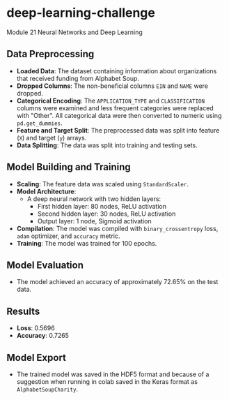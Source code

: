 # deep-learning-challenge
Module 21 Neural Networks and Deep Learning

## Data Preprocessing
- **Loaded Data**: The dataset containing information about organizations that received funding from Alphabet Soup.
- **Dropped Columns**: The non-beneficial columns `EIN` and `NAME` were dropped.
- **Categorical Encoding**: The `APPLICATION_TYPE` and `CLASSIFICATION` columns were examined and less frequent categories were replaced with "Other". All categorical data were then converted to numeric using `pd.get_dummies`.
- **Feature and Target Split**: The preprocessed data was split into feature (`X`) and target (`y`) arrays.
- **Data Splitting**: The data was split into training and testing sets.

## Model Building and Training
- **Scaling**: The feature data was scaled using `StandardScaler`.
- **Model Architecture**:
  - A deep neural network with two hidden layers:
    - First hidden layer: 80 nodes, ReLU activation
    - Second hidden layer: 30 nodes, ReLU activation
    - Output layer: 1 node, Sigmoid activation
- **Compilation**: The model was compiled with `binary_crossentropy` loss, `adam` optimizer, and `accuracy` metric.
- **Training**: The model was trained for 100 epochs.

## Model Evaluation
- The model achieved an accuracy of approximately 72.65% on the test data.

## Results
- **Loss**: 0.5696
- **Accuracy**: 0.7265

## Model Export
- The trained model was saved in the HDF5 format and because of a suggestion when running in colab saved in the Keras format as `AlphabetSoupCharity`.



